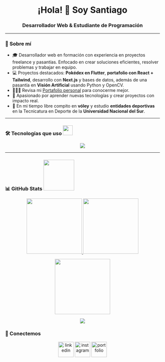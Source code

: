 <h1 align="center">¡Hola! 👋 Soy Santiago</h1>
<h3 align="center">Desarrollador Web & Estudiante de Programación</h3>

---

### 🚀 Sobre mí
- 🎓 Desarrollador web en formación con experiencia en proyectos freelance y pasantías. Enfocado en crear soluciones eficientes, resolver problemas y trabajar en equipo.  
- 💻 Proyectos destacados: **Pokédex en Flutter**, **portafolio con React + Tailwind**, desarrollo con **Next.js** y bases de datos, además de una pasantía en **Visión Artificial** usando Python y OpenCV.  
- 👨🏻‍💻 Revisa mi [Portafolio personal](https://portfolio-three-roan-61.vercel.app/) para conocerme mejor.  
- 🌱 Apasionado por aprender nuevas tecnologías y crear proyectos con impacto real.  
- 🏐 En mi tiempo libre compito en **vóley** y estudio **entidades deportivas** en la Tecnicatura en Deporte de la **Universidad Nacional del Sur**.  
---

### 🛠️ Tecnologías que uso <img src = "https://media2.giphy.com/media/QssGEmpkyEOhBCb7e1/giphy.gif?cid=ecf05e47a0n3gi1bfqntqmob8g9aid1oyj2wr3ds3mg700bl&rid=giphy.gif" width = 32px> </h2>
<p align="center">
  <a href="https://skillicons.dev">
    <img src="https://skillicons.dev/icons?i=git,github,vscode,html,css,js,ts,react,nextjs,tailwind,nodejs,express,mongodb,mysql,postgres,py,java,flutter,dart,opencv,python&perline=12" />
  </a>
</p>

---

### 📊 GitHub Stats <img src='https://raw.githubusercontent.com/ShahriarShafin/ShahriarShafin/main/Assets/handshake.gif' width="100px">
<p align="center">
  <a href="https://github.com/Adityakanoi2001">
    <img height="180em" src="https://github-readme-stats-eight-theta.vercel.app/api?username=Adityakanoi2001&show_icons=true&theme=algolia&include_all_commits=true&count_private=true"/>
  </a>
  <a href="https://github.com/Adityakanoi2001">
    <img height="180em" src="https://github-readme-stats-eight-theta.vercel.app/api/top-langs/?username=Adityakanoi2001&layout=compact&langs_count=8&theme=algolia"/>
  </a>
</p>

<p align="center">
  <img height="180em" src="https://github-readme-streak-stats.herokuapp.com/?user=AdityaKanoi2001&theme=dark&hide_border=true"/>
</p>

<div align="center">
  
[![](https://visitcount.itsvg.in/api?id=tuUsuarioGitHub&icon=3&color=6)](https://visitcount.itsvg.in)
  
</div>


### 🤝 Conectemos
<p align="center">
<a href="https://www.linkedin.com/in/santiago-mangas/" target="blank"><img align="center" src="https://user-images.githubusercontent.com/88904952/234979284-68c11d7f-1acc-4f0c-ac78-044e1037d7b0.png" alt="linkedin" height="50" width="50" /></a>
<a href="https://www.instagram.com/santimangas16/" target="blank"><img align="center" src="https://user-images.githubusercontent.com/88904952/234981169-2dd1e58f-4b7e-468c-8213-034ba62156c3.png" alt="instagram" height="50" width="50" /></a>
<a href="https://portfolio-three-roan-61.vercel.app/" target="blank">
  <img align="center" src="https://img.icons8.com/fluency/48/domain.png" alt="portfolio" height="50" width="50" />
</a>
</p>

